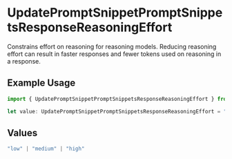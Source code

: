 # UpdatePromptSnippetPromptSnippetsResponseReasoningEffort

Constrains effort on reasoning for reasoning models. Reducing reasoning effort can result in faster responses and fewer tokens used on reasoning in a response.

## Example Usage

```typescript
import { UpdatePromptSnippetPromptSnippetsResponseReasoningEffort } from "@orq-ai/node/models/operations";

let value: UpdatePromptSnippetPromptSnippetsResponseReasoningEffort = "low";
```

## Values

```typescript
"low" | "medium" | "high"
```